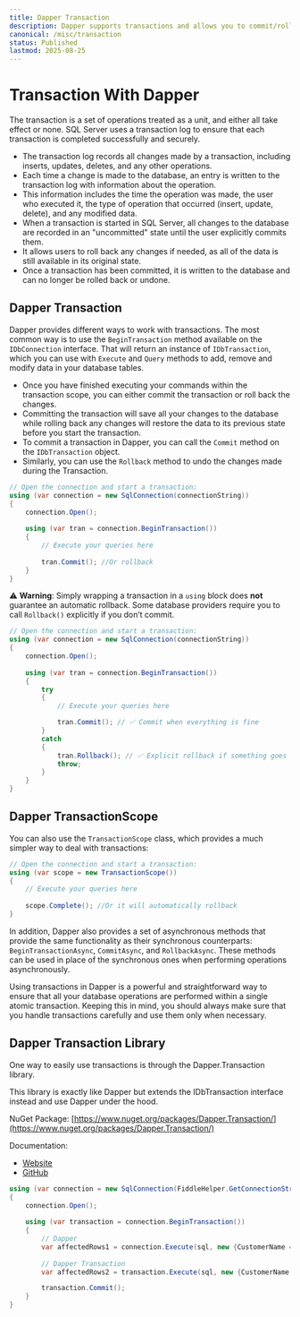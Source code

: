 ```yaml
---
title: Dapper Transaction
description: Dapper supports transactions and allows you to commit/rollback the current transaction. Learn more about how to use transactions, transactions scopes, and more.
canonical: /misc/transaction
status: Published
lastmod: 2025-08-25
---
```


# Transaction With Dapper

The transaction is a set of operations treated as a unit, and either all take effect or none. SQL Server uses a transaction log to ensure that each transaction is completed successfully and securely. 

 - The transaction log records all changes made by a transaction, including inserts, updates, deletes, and any other operations. 
 - Each time a change is made to the database, an entry is written to the transaction log with information about the operation. 
 - This information includes the time the operation was made, the user who executed it, the type of operation that occurred (insert, update, delete), and any modified data. 
 - When a transaction is started in SQL Server, all changes to the database are recorded in an "uncommitted" state until the user explicitly commits them. 
 - It allows users to roll back any changes if needed, as all of the data is still available in its original state.
 - Once a transaction has been committed, it is written to the database and can no longer be rolled back or undone. 

## Dapper Transaction

Dapper provides different ways to work with transactions. The most common way is to use the `BeginTransaction` method available on the `IDbConnection` interface. That will return an instance of `IDbTransaction`, which you can use with `Execute` and `Query` methods to add, remove and modify data in your database tables. 

 - Once you have finished executing your commands within the transaction scope, you can either commit the transaction or roll back the changes.
 - Committing the transaction will save all your changes to the database while rolling back any changes will restore the data to its previous state before you start the transaction. 
 - To commit a transaction in Dapper, you can call the `Commit` method on the `IDbTransaction` object. 
 - Similarly, you can use the `Rollback` method to undo the changes made during the Transaction.

```csharp
// Open the connection and start a transaction: 
using (var connection = new SqlConnection(connectionString))
{ 
    connection.Open();
	
    using (var tran = connection.BeginTransaction()) 
    { 
        // Execute your queries here
		
        tran.Commit(); //Or rollback 
    }
}
```

⚠️ **Warning**: Simply wrapping a transaction in a `using` block does **not** guarantee an automatic rollback. Some database  providers require you to call `Rollback()` explicitly if you don’t commit.

```csharp
// Open the connection and start a transaction: 
using (var connection = new SqlConnection(connectionString))
{ 
    connection.Open();
	
    using (var tran = connection.BeginTransaction()) 
    { 
        try
        {
            // Execute your queries here

            tran.Commit(); // ✅ Commit when everything is fine
        }
        catch
        {
            tran.Rollback(); // ✅ Explicit rollback if something goes wrong
            throw;
        }
    }
}
```

## Dapper TransactionScope

You can also use the `TransactionScope` class, which provides a much simpler way to deal with transactions: 

```csharp
// Open the connection and start a transaction: 
using (var scope = new TransactionScope()) 
{ 
    // Execute your queries here
	
    scope.Complete(); //Or it will automatically rollback 
}
```

In addition, Dapper also provides a set of asynchronous methods that provide the same functionality as their synchronous counterparts: `BeginTransactionAsync`, `CommitAsync`, and `RollbackAsync`. These methods can be used in place of the synchronous ones when performing operations asynchronously.  

Using transactions in Dapper is a powerful and straightforward way to ensure that all your database operations are performed within a single atomic transaction. Keeping this in mind, you should always make sure that you handle transactions carefully and use them only when necessary. 

## Dapper Transaction Library

One way to easily use transactions is through the Dapper.Transaction library.

This library is exactly like Dapper but extends the IDbTransaction interface instead and use Dapper under the hood.

NuGet Package: [https://www.nuget.org/packages/Dapper.Transaction/](https://www.nuget.org/packages/Dapper.Transaction/)

Documentation:

- [Website](https://dappertutorial.net/dapper-transaction)
- [GitHub](https://github.com/zzzprojects/Dapper.Transaction)

```csharp
using (var connection = new SqlConnection(FiddleHelper.GetConnectionStringSqlServerW3Schools()))
{
	connection.Open();
	
	using (var transaction = connection.BeginTransaction())
	{
		// Dapper
		var affectedRows1 = connection.Execute(sql, new {CustomerName = "Mark"}, transaction: transaction);
		
		// Dapper Transaction
		var affectedRows2 = transaction.Execute(sql, new {CustomerName = "Mark"});

		transaction.Commit();
	}
}
```